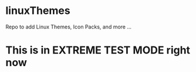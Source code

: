 # linuxThemes
Repo to add Linux Themes, Icon Packs, and more ...


# This is in EXTREME TEST MODE right now
